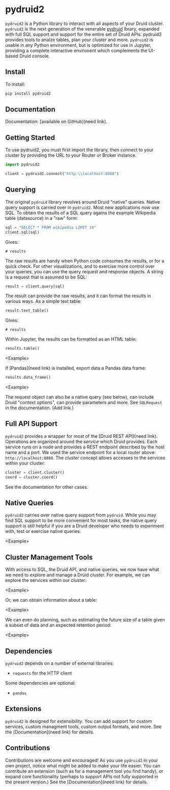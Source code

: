 # pydruid2

`pydruid2` is a Python library to interact with all aspects of your Druid cluster. `pydruid2` is the next generation of the venerable [pydruid](https://github.com/druid-io/pydruid) lbrary, expanded with full SQL support and support for the entire set of Druid APIs. pydruid2 provides tools to analze tables, plan your cluster and more. `pydruid2` is usable in any Python environment, but is optimized for use in Jupyter, providing a complete interactive environent which complements the UI-based Druid console.

## Install

To install:

```bash
pip install pydruid2
```

## Documentation

Documentation: [available on GitHub](need link).

## Getting Started

To use pydruid2, you must first import the library, then connect to your cluster by providing the URL to your Router or Broker instance.

```python
import pydruid2

client = pydruid2.connect("http:\\localhost:8888")
```

## Querying

The original `pydruid` library revolves around Druid "native" queries. Native query support is carried over in `pydruid2`. Most new applications now use SQL. To obtain the results of a SQL query agains the example Wikipedia table (datasource) in a "raw" form:

```python
sql = "SELECT * FROM wikipedia LIMIT 10"
client.sql(sql)
```

Gives:

```text
# results
```

The raw results are handy when Python code consumes the results, or for a quick check. For other visualizations, and to exercise more control over your queries, you can use the query request and response objects. A string is a request that is assumed to be SQL:

```python
result = client.query(sql)
```

The result can provide the raw results, and it can format the results in various ways. As a simple text table:

```python
result.text_table()
```

Gives:

```text
# results
```

Within Jupyter, the results can be formatted as an HTML table:

```python
results.table()
```

&lt;Example&gt;

If [Pandas](need link) is installed, export data a Pandas data frame:

```python
results.data_frame()
```

&lt;Example&gt;

The request object can also be a native query (see below), can include Druid "context options", can provide parameters and more. See `SQLRequest` in the documentation. (Add link.)

## Full API Support

`pydruid2` provides a wrapper for most of the [Druid REST API](need link). Operations are organized around the *service* which Druid provides. Each service runs on a node and provides a REST endpoint described by the host name and a port. We used the service endpoint for a local router above: `http://localhost:8888`. The *cluster* concept allows accesses to the services within your cluster:

```python
cluster = client.cluster()
coord = cluster.coord()
```

See the documentation for other cases.

## Native Queries

`pydruid2` carries over native query support from `pydruid`. While you may find SQL support to be more convenient for most tasks, the native query support is still helpful if you are a Druid developer who needs to experiment with, test or exercise native queries.

&lt;Example&gt;

## Cluster Management Tools

With access to SQL, the Druid API, and native queries, we now have what we need to explore and manage a Druid cluster. For example, we can explore the services within our cluster:

&lt;Example&gt;

Or, we can obtain information about a table:

&lt;Example&gt;

We can even do planning, such as estimating the future size of a table given a subset of data and an expected retention period:

&lt;Example&gt;

## Dependencies

`pydruid2` depends on a number of external libraries:

* `requests` for the HTTP client

Some dependencies are optional:

* `pandas`

## Extensions

`pydruid2` is designed for extensibility. You can add support for custom services, custom managment tools, custom output formats, and more. See the [Documentation](need link) for details.

## Contributions

Contributions are welcome and encouraged! As you use `pydruid2` in your own project, notice what might be added to make your life easier. You can contribute an extension (such as for a management tool you find handy), or expand core functionality (perhaps to support APIs not fully supported in the present version.) See the [Documentation](need link) for details.
